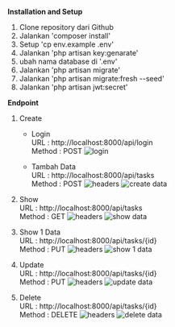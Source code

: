 **Installation and Setup** [](https://github.com/zalnamustika/Udana-test/blob/main/managemen-tugas/installation%20and%20setup.txt)
1. Clone repository dari Github
2. Jalankan 'composer install'
3. Setup 'cp env.example .env'
4. Jalankan 'php artisan key:genarate'
5. ubah nama database di '.env'
6. Jalankan 'php artisan migrate'
7. Jalankan 'php artisan migrate:fresh --seed'
8. Jalankan 'php artisan jwt:secret'
   
**Endpoint**
1. Create <br>
   - Login <br>
     URL : http://localhost:8000/api/login <br>
     Method : POST
     ![login](https://github.com/user-attachments/assets/8e564338-5dd0-4e4e-beb8-ce829dcfdc6f)

   - Tambah Data <br>
     URL : http://localhost:8000/api/tasks <br>
     Method : POST
     ![headers](https://github.com/user-attachments/assets/0a40eead-99da-4ee8-b81f-3fc10fa93439)
     ![create data](https://github.com/user-attachments/assets/f8726fa6-88b9-499f-adf7-d6d65cadc077)

2. Show <br>
   URL : http://localhost:8000/api/tasks <br>
   Method : GET
   ![headers](https://github.com/user-attachments/assets/0a40eead-99da-4ee8-b81f-3fc10fa93439)
   ![show data](https://github.com/user-attachments/assets/e051d9e5-8463-4185-9329-a700c2fa77ac)

4. Show 1 Data <br>
   URL : http://localhost:8000/api/tasks/{id} <br>
   Method : PUT
   ![headers](https://github.com/user-attachments/assets/0a40eead-99da-4ee8-b81f-3fc10fa93439)
   ![show 1 data](https://github.com/user-attachments/assets/56056bee-371c-4ca6-bc19-73a6c6fcd679)

6. Update <br>
   URL : http://localhost:8000/api/tasks/{id} <br>
   Method : PUT
   ![headers](https://github.com/user-attachments/assets/0a40eead-99da-4ee8-b81f-3fc10fa93439)
   ![update data](https://github.com/user-attachments/assets/0a21b920-b6f5-4fcc-ba17-63bd3101e5a0)

7. Delete <br>
   URL : http://localhost:8000/api/tasks/{id} <br>
   Method : DELETE
   ![headers](https://github.com/user-attachments/assets/0a40eead-99da-4ee8-b81f-3fc10fa93439)
   ![delete data](https://github.com/user-attachments/assets/33360467-8217-4b7e-aa08-513d091847a8)





